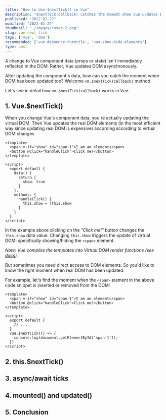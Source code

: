 ```yaml
---
title: "How to Use $nextTick() in Vue"
description: "$nextTick(callback) catches the moment when Vue updates DOM."  
published: "2022-01-27"
modified: "2022-01-27"
thumbnail: "./images/cover-2.png"
slug: vue-next-tick
tags: ['vue', 'dom']
recommended: ['vue-debounce-throttle', 'vue-show-hide-elements']
type: post
---
```


A change to Vue component data (props or state) isn't immediately reflected in the DOM. Rather, Vue updates DOM asynchronously.  

After updating the component's data, how can you catch the moment when DOM has been updated too? Welcome `vm.$nextTick(callback)` method.  

Let's see in detail how `vm.$nextTick(callback)` works in Vue.  

## 1. Vue.$nextTick()

When you change Vue's component data, you're actually updating the virtual DOM. Then Vue updates the real DOM elements (in the most efficient way since updating real DOM is expensive) according according to virtual DOM changes.  

```vue
<template>
  <span v-if="show" id="span-1">I am an element</span>
  <button @click="handleClick">Click me!</button>
</template>

<script>
  export default {
    data() {
      return {
        show: true
      }
    },
    methods: {
      handleClick() {
        this.show = !this.show
      }
    }
  }
</script>
```

In the example above clicking on the *"Click me!"* button changes the `this.show` data value. Changing `this.show` triggers the update of virtual DOM: specifically showing/hiding the `<span>` element.  

*Note: Vue compiles the templates into Virtual DOM render functions (see [docs](https://vuejs.org/v2/guide/syntax.html)).* 

But sometimes you need direct access to DOM elements. So you'd like to know the right moment when real DOM has been updated.  

For example, let's find the moment when the `<span>` element in the above code snippet is inserted or removed from the DOM:

```vue
<template>
  <span v-if="show" id="span-1">I am an element</span>
  <button @click="handleClick">Click me!</button>
</template>

<script>
  export default {
    // ...
  }
  Vue.$nextTick(() => {
    console.log(document.getElementById('span-1'));
  })
</script>
```

## 2. this.$nextTick()

## 3. async/await ticks

## 4. mounted() and updated()

## 5. Conclusion